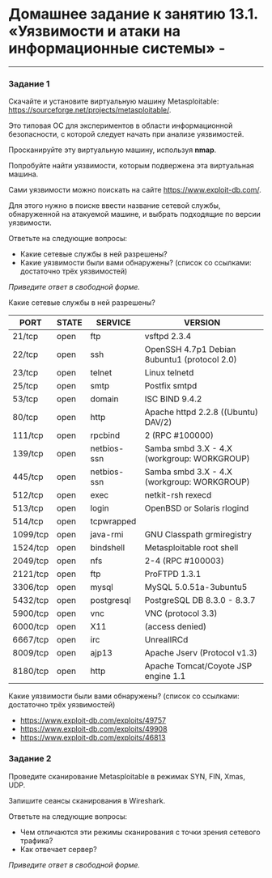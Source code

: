 # Домашнее задание к занятию 13.1. «Уязвимости и атаки на информационные системы» - 


------

### Задание 1

Скачайте и установите виртуальную машину Metasploitable: https://sourceforge.net/projects/metasploitable/.

Это типовая ОС для экспериментов в области информационной безопасности, с которой следует начать при анализе уязвимостей.

Просканируйте эту виртуальную машину, используя **nmap**.

Попробуйте найти уязвимости, которым подвержена эта виртуальная машина.

Сами уязвимости можно поискать на сайте https://www.exploit-db.com/.

Для этого нужно в поиске ввести название сетевой службы, обнаруженной на атакуемой машине, и выбрать подходящие по версии уязвимости.

Ответьте на следующие вопросы:

- Какие сетевые службы в ней разрешены?
- Какие уязвимости были вами обнаружены? (список со ссылками: достаточно трёх уязвимостей)
  
*Приведите ответ в свободной форме.*  

Какие сетевые службы в ней разрешены?


PORT    	| STATE 	       |SERVICE               | VERSION
----------------|----------------------|----------------------|----------------------
21/tcp   	|open  	               |ftp                   | vsftpd 2.3.4
22/tcp   	|open  		       |ssh                   | OpenSSH 4.7p1 Debian 8ubuntu1 (protocol 2.0)
23/tcp  	| open  	       |telnet                |   Linux telnetd
25/tcp  	| open  	       |smtp                  |   Postfix smtpd
53/tcp  	| open  	       |domain                |   ISC BIND 9.4.2
80/tcp  	| open  	       |http                  |Apache httpd 2.2.8 ((Ubuntu) DAV/2)
111/tcp  	|open  	               |rpcbind               |2 (RPC #100000)
139/tcp  	|open                  |netbios-ssn           |Samba smbd 3.X - 4.X (workgroup: WORKGROUP)
445/tcp  	|open                  |netbios-ssn           |Samba smbd 3.X - 4.X (workgroup: WORKGROUP)
512/tcp  	|open                  | exec                 |netkit-rsh rexecd
513/tcp  	|open                  |login                 | OpenBSD or Solaris rlogind
514/tcp  	|open                  |tcpwrapped            |
1099/tcp 	|open                  |java-rmi              | GNU Classpath grmiregistry
1524/tcp 	|open                  | bindshell            | Metasploitable root shell
2049/tcp 	|open                  | nfs                  |  2-4 (RPC #100003)
2121/tcp 	|open                  |ftp                   | ProFTPD 1.3.1
3306/tcp 	|open                  |mysql                 | MySQL 5.0.51a-3ubuntu5
5432/tcp 	|open                  |postgresql            |PostgreSQL DB 8.3.0 - 8.3.7
5900/tcp 	|open                  | vnc                  | VNC (protocol 3.3)
6000/tcp 	|open                  |X11                   |(access denied)
6667/tcp 	|open                  |irc                   | UnrealIRCd
8009/tcp 	|open                  |ajp13                 | Apache Jserv (Protocol v1.3)
8180/tcp 	|open                  |http                  |Apache Tomcat/Coyote JSP engine 1.1




Какие уязвимости были вами обнаружены? (список со ссылками: достаточно трёх уязвимостей)
 
* https://www.exploit-db.com/exploits/49757 
* https://www.exploit-db.com/exploits/49908 
* https://www.exploit-db.com/exploits/46813 
	



### Задание 2

Проведите сканирование Metasploitable в режимах SYN, FIN, Xmas, UDP.

Запишите сеансы сканирования в Wireshark.

Ответьте на следующие вопросы:

- Чем отличаются эти режимы сканирования с точки зрения сетевого трафика?
- Как отвечает сервер?

*Приведите ответ в свободной форме.*
